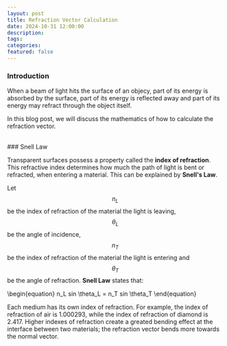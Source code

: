 ```yaml
---
layout: post
title: Refraction Vector Calculation
date: 2024-10-31 12:00:00
description:
tags:
categories:
featured: false
---
```


### Introduction <br>

When a beam of light hits the surface of an objecy, part of its energy is absorbed by the surface, part of its energy is reflected away and part of its energy may refract through the object itself. 

In this blog post, we will discuss the mathematics of how to calculate the refraction vector. 

<br> 
### Snell Law <br>

Transparent surfaces possess a property called the **index of refraction**. This refractive index determines how much the path of light is bent or refracted, when entering a material. This can be explained by **Snell's Law**. 

Let $$n_L$$ be the index of refraction of the material the light is leaving, $$\theta_L$$ be the angle of incidence, $$n_T$$ be the index of refraction of the material the light is entering and $$\theta_T$$ be the angle of refraction. **Snell Law** states that: 

\begin{equation}
n_L sin \theta_L = n_T sin \theta_T
\end{equation}


Each medium has its own index of refraction. For example, the index of refraction of air is 1.000293, while the index of refraction of diamond is 2.417. Higher indexes of refraction create a greated bending effect at the interface between two materials; the refraction vector bends more towards the normal vector. 
